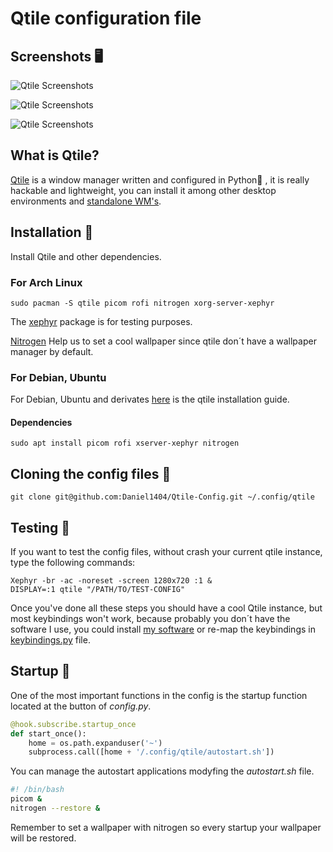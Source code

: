 # Qtile configuration file

## Screenshots 🖥️

![Qtile Screenshots](../assets/Remake-1.png)

![Qtile Screenshots](../assets/Remake-2.png)

![Qtile Screenshots](../assets/REMAKE-3.png)

## What is Qtile?

[Qtile](http://www.qtile.org/) is a window manager  written and configured in Python🐍 , it is really hackable and lightweight, you can install it among other desktop environments and [standalone WM's](https://wiki.archlinux.org/index.php/window_manager). 

## Installation 🐧
Install Qtile and other dependencies.

### For Arch Linux

```
sudo pacman -S qtile picom rofi nitrogen xorg-server-xephyr
```

The [xephyr](https://wiki.archlinux.org/index.php/Xephyr) package is for testing  purposes.

[Nitrogen](https://wiki.archlinux.org/index.php/nitrogen) Help us to set a cool wallpaper since qtile don´t have a wallpaper manager by default.

### For Debian, Ubuntu

For Debian, Ubuntu and derivates [here](http://docs.qtile.org/en/latest/manual/install/ubuntu.html) is the qtile installation guide.
#### Dependencies
```
sudo apt install picom rofi xserver-xephyr nitrogen
```
## Cloning the config files 📁
```
git clone git@github.com:Daniel1404/Qtile-Config.git ~/.config/qtile
```

## Testing 🧪

If you want to test the config files, without crash your current qtile instance, type the following commands:

```
Xephyr -br -ac -noreset -screen 1280x720 :1 &
DISPLAY=:1 qtile "/PATH/TO/TEST-CONFIG"
```
Once you've done all these steps you  should have a cool Qtile instance, but most keybindings won't work, because probably you don´t have the software I use, you could install [my software]() or re-map the keybindings in [keybindings.py](https://github.com/Daniel1404/Qtile-Config/blob/main/keybindings.py) file.

## Startup  🏁

One of the most important functions in the config is the startup function located  at the button of _config.py_.

``` python
@hook.subscribe.startup_once
def start_once():
    home = os.path.expanduser('~')
    subprocess.call([home + '/.config/qtile/autostart.sh'])
```
You can manage the autostart applications modyfing the  _autostart.sh_ file.

``` bash
#! /bin/bash 
picom &
nitrogen --restore &
```
Remember to set a wallpaper with nitrogen so every startup your wallpaper will be restored.


